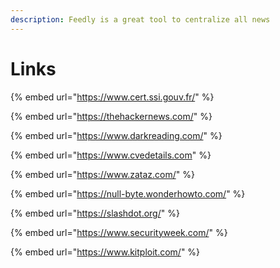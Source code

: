 ```yaml
---
description: Feedly is a great tool to centralize all news
---
```


# Links



{% embed url="https://www.cert.ssi.gouv.fr/" %}

{% embed url="https://thehackernews.com/" %}

{% embed url="https://www.darkreading.com/" %}

{% embed url="https://www.cvedetails.com" %}

{% embed url="https://www.zataz.com/" %}

{% embed url="https://null-byte.wonderhowto.com/" %}

{% embed url="https://slashdot.org/" %}

{% embed url="https://www.securityweek.com/" %}

{% embed url="https://www.kitploit.com/" %}

